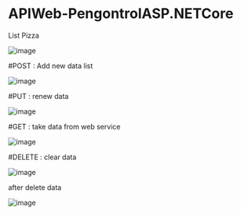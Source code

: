 # APIWeb-PengontrolASP.NETCore

List Pizza


![image](https://user-images.githubusercontent.com/82933768/196652025-6228c9c6-482b-4832-8d11-88d529fdb308.png)


#POST : Add new data list 


![image](https://user-images.githubusercontent.com/82933768/196652380-16232804-d856-4949-92e8-f7e4697fe287.png)


#PUT : renew data   


![image](https://user-images.githubusercontent.com/82933768/196655132-11ccfe7a-156d-4b63-b72b-3a4dd3258062.png)


#GET : take data from web service


![image](https://user-images.githubusercontent.com/82933768/196656433-e1332f73-f6f4-46c8-8188-fe36b791d12e.png)


#DELETE : clear data


![image](https://user-images.githubusercontent.com/82933768/196656941-60213daa-6c43-4834-923e-540665f686cd.png)


after delete data


![image](https://user-images.githubusercontent.com/82933768/196657026-e647b3e2-5123-4860-8695-87808247be7c.png)


